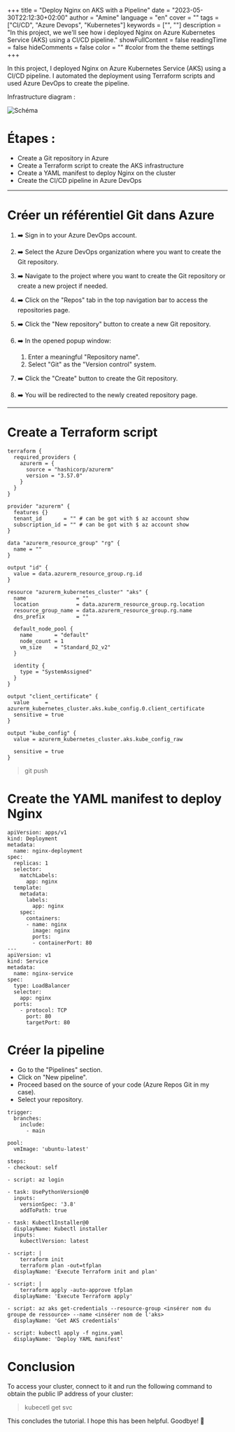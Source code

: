 +++
title = "Deploy Nginx on AKS with a Pipeline"
date = "2023-05-30T22:12:30+02:00"
author = "Amine"
language = "en"
cover = ""
tags = ["CI/CD", "Azure Devops", "Kubernetes"]
keywords = ["", ""]
description = "In this project, we we'll see how i deployed Nginx on Azure Kubernetes Service (AKS) using a CI/CD pipeline."
showFullContent = false
readingTime = false
hideComments = false
color = "" #color from the theme settings
+++

In this project, I deployed Nginx on Azure Kubernetes Service (AKS) using a CI/CD pipeline. I automated the deployment using Terraform scripts and used Azure DevOps to create the pipeline.


Infrastructure diagram : 

![Schéma](/images/infra.png)

# Étapes :
- Create a Git repository in Azure
- Create a Terraform script to create the AKS infrastructure
- Create a YAML manifest to deploy Nginx on the cluster
- Create the CI/CD pipeline in Azure DevOps

---

# Créer un référentiel Git dans Azure

1. ➡️ Sign in to your Azure DevOps account.

2. ➡️ Select the Azure DevOps organization where you want to create the Git repository.

3. ➡️  Navigate to the project where you want to create the Git repository or create a new project if needed.

4. ➡️ Click on the "Repos" tab in the top navigation bar to access the repositories page.

5. ➡️ Click the "New repository" button to create a new Git repository.

6. ➡️ In the opened popup window:
     1. Enter a meaningful "Repository name".
     2. Select "Git" as the "Version control" system.

7. ➡️ Click the "Create" button to create the Git repository.

8. ➡️ You will be redirected to the newly created repository page.

---

# Create a Terraform script 

``` 
terraform {
  required_providers {
    azurerm = {
      source = "hashicorp/azurerm"
      version = "3.57.0"
    }
  }
}

provider "azurerm" {
  features {}
  tenant_id       = "" # can be got with $ az account show
  subscription_id = "" # can be got with $ az account show
}

data "azurerm_resource_group" "rg" {
  name = ""
}

output "id" {
  value = data.azurerm_resource_group.rg.id
}

resource "azurerm_kubernetes_cluster" "aks" {
  name                = ""
  location            = data.azurerm_resource_group.rg.location
  resource_group_name = data.azurerm_resource_group.rg.name
  dns_prefix          = ""

  default_node_pool {
    name       = "default"
    node_count = 1
    vm_size    = "Standard_D2_v2"
  }

  identity {
    type = "SystemAssigned"
  }
}

output "client_certificate" {
  value     = azurerm_kubernetes_cluster.aks.kube_config.0.client_certificate
  sensitive = true
}

output "kube_config" {
  value = azurerm_kubernetes_cluster.aks.kube_config_raw

  sensitive = true
}

```
> git push

# Create the YAML manifest to deploy Nginx

```
apiVersion: apps/v1
kind: Deployment
metadata:
  name: nginx-deployment
spec:
  replicas: 1
  selector:
    matchLabels:
      app: nginx
  template:
    metadata:
      labels:
        app: nginx
    spec:
      containers:
      - name: nginx
        image: nginx
        ports:
        - containerPort: 80
---
apiVersion: v1
kind: Service
metadata:
  name: nginx-service
spec:
  type: LoadBalancer
  selector:
    app: nginx
  ports:
    - protocol: TCP
      port: 80
      targetPort: 80
```

# Créer la pipeline

- Go to the "Pipelines" section.
- Click on "New pipeline".
- Proceed based on the source of your code (Azure Repos Git in my case).
- Select your repository.

```
trigger:
  branches:
    include:
      - main

pool:
  vmImage: 'ubuntu-latest'

steps:
- checkout: self

- script: az login

- task: UsePythonVersion@0
  inputs:
    versionSpec: '3.8'
    addToPath: true
    
- task: KubectlInstaller@0
  displayName: Kubectl installer
  inputs: 
    kubectlVersion: latest

- script: |
    terraform init
    terraform plan -out=tfplan
  displayName: 'Execute Terraform init and plan'

- script: |
    terraform apply -auto-approve tfplan
  displayName: 'Execute Terraform apply'

- script: az aks get-credentials --resource-group <insérer nom du groupe de ressource> --name <insérer nom de l'aks>
  displayName: 'Get AKS credentials'
  
- script: kubectl apply -f nginx.yaml
  displayName: 'Deploy YAML manifest'

```
# Conclusion
To access your cluster, connect to it and run the following command to obtain the public IP address of your cluster: 
> kubecetl get svc

This concludes the tutorial. I hope this has been helpful. Goodbye! 👋